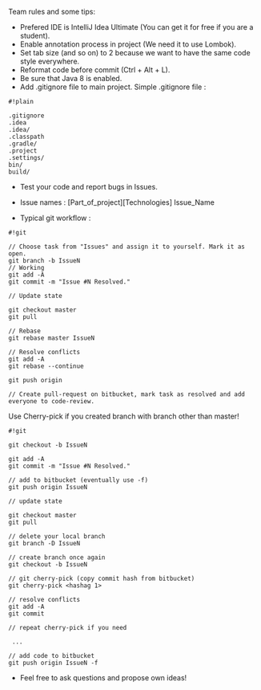 Team rules and some tips:

- Prefered IDE is IntelliJ Idea Ultimate (You can get it for free if you are a student).
- Enable annotation process in project (We need it to use Lombok).
- Set tab size (and so on) to 2 because we want to have the same code style everywhere.
- Reformat code before commit (Ctrl + Alt + L).
- Be sure that Java 8 is enabled.
- Add .gitignore file to main project. Simple .gitignore file :

```
#!plain

.gitignore
.idea
.idea/
.classpath
.gradle/
.project
.settings/
bin/
build/

```

- Test your code and report bugs in Issues.
- Issue names : [Part_of_project][Technologies] Issue_Name

- Typical git workflow :

```
#!git

// Choose task from "Issues" and assign it to yourself. Mark it as open.
git branch -b IssueN
// Working
git add -A
git commit -m "Issue #N Resolved."

// Update state

git checkout master
git pull

// Rebase
git rebase master IssueN

// Resolve conflicts
git add -A
git rebase --continue

git push origin

// Create pull-request on bitbucket, mark task as resolved and add everyone to code-review.

```

Use Cherry-pick if you created branch with branch other than master!


```
#!git

git checkout -b IssueN
 
git add -A
git commit -m "Issue #N Resolved."

// add to bitbucket (eventually use -f)
git push origin IssueN
 
// update state

git checkout master
git pull
 
// delete your local branch
git branch -D IssueN
 
// create branch once again
git checkout -b IssueN
 
// git cherry-pick (copy commit hash from bitbucket)
git cherry-pick <hashag 1>
 
// resolve conflicts
git add -A
git commit
 
// repeat cherry-pick if you need

 ... 
 
// add code to bitbucket
git push origin IssueN -f
```



- Feel free to ask questions and propose own ideas!